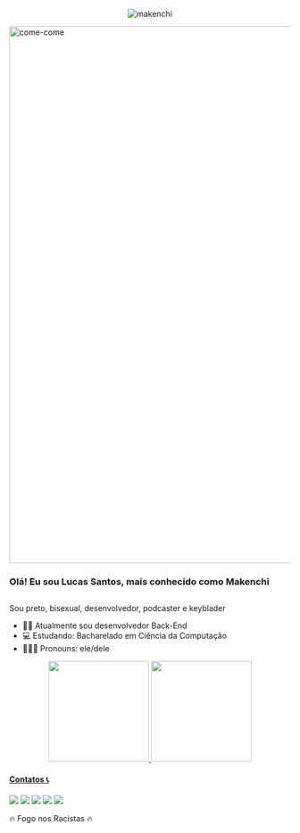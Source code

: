<p align="center"><img src="https://komarev.com/ghpvc/?username=makenchi" alt="makenchi" /></p>

<img src="https://c.tenor.com/4MALNxOjDYEAAAAC/pacman-video-game.gif" alt="come-come" style="width:100vw;">

### Olá! Eu sou Lucas Santos, mais conhecido como Makenchi
   ##
Sou preto, bisexual, desenvolvedor, podcaster e keyblader

- 👩‍💻 Atualmente sou desenvolvedor Back-End
- 💻 Estudando: Bacharelado em Ciência da Computação
- 👩🏾‍🦱 Pronouns: ele/dele

<div align="center">
  <a href="https://github.com/makenchi">
  <img height="180em" src="https://github-readme-stats.vercel.app/api?username=makenchi&show_icons=true&theme=dracula&include_all_commits=true&count_private=true"/>
  <img height="180em" src="https://github-readme-stats.vercel.app/api/top-langs/?username=makenchi&layout=compact&langs_count=7&theme=dracula"/>
</div>

 #### Contatos 📞
<div> 
  <a href="https://www.linkedin.com/in/lucas-santos-92066ba5/" target="_blank"><img src="https://img.shields.io/badge/-LinkedIn-%230077B5?style=for-the-badge&logo=linkedin&logoColor=white" target="_blank"></a> 
  <a href = "mailto:lsantospro@outlook.com"><img src="https://img.shields.io/badge/Microsoft_Outlook-0078D4?style=for-the-badge&logo=microsoft-outlook&logoColor=white" target="_blank"></a>
  <a href = "https://www.twitter.com/mvknch/"><img src="https://img.shields.io/badge/-Twitter-%231DA1F2.svg?style=for-the-badge&logo=twitter&logoColor=white" target="_blank"></a>
  <a href = "https://instagram.com/mvknch"><img src="https://img.shields.io/badge/-Instagram-%23E4405F.svg?style=for-the-badge&logo=instagram&logoColor=white" target="_blank"></a>
  <a href = "https://facebook.com/mvknch"><img src="https://img.shields.io/badge/-Facebook-%231877F2.svg?style=for-the-badge&logo=facebook&logoColor=white" target="_blank"></a>
</div>

🔥 Fogo nos Racistas 🔥